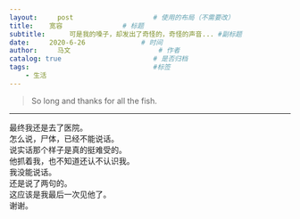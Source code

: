 ```yaml
---
layout:     post                    # 使用的布局（不需要改）
title:    宽容               # 标题 
subtitle:      可是我的嗓子，却发出了奇怪的，奇怪的声音... #副标题
date:     2020-6-26              # 时间
author:     马文                      # 作者
catalog: true                       # 是否归档
tags:                               #标签
    - 生活
---
```

>So long and thanks for all the fish.  

***
  最终我还是去了医院。  
  怎么说，尸体，已经不能说话。  
  说实话那个样子是真的挺难受的。  
  他抓着我，也不知道还认不认识我。  
  我没能说话。  
  还是说了两句的。  
  这应该是我最后一次见他了。  
  谢谢。